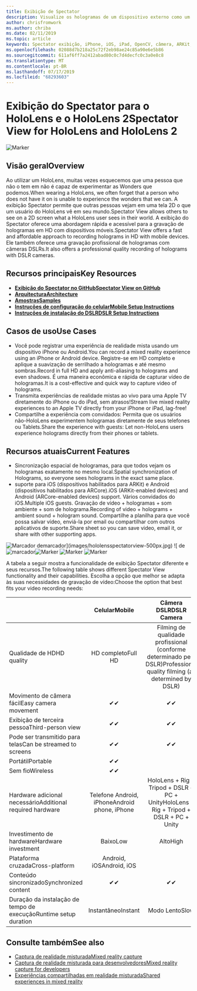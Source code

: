 ```yaml
---
title: Exibição de Spectator
description: Visualize os hologramas de um dispositivo externo como um meio de demonstrar uma experiência de realidade misturada em uma exibição externa ou um vídeo de gravação de uma experiência de realidade mista.
author: chrisfromwork
ms.author: chriba
ms.date: 02/11/2019
ms.topic: article
keywords: Spectator exibição, iPhone, iOS, iPad, OpenCV, câmera, ARKit, HoloLens, realidade misturada, MixedRealityToolkit, demonstração, registro
ms.openlocfilehash: 02088d7b218a25c72f2eb98ae24c85a90e6e5b86
ms.sourcegitcommit: 611af6ff7a2412abad80c0c7d4decfc0c3a0e8c8
ms.translationtype: MT
ms.contentlocale: pt-BR
ms.lasthandoff: 07/17/2019
ms.locfileid: "68293603"
---
```

# <a name="spectator-view-for-hololens-and-hololens-2"></a><span data-ttu-id="f3b9b-104">Exibição do Spectator para o HoloLens e o HoloLens 2</span><span class="sxs-lookup"><span data-stu-id="f3b9b-104">Spectator View for HoloLens and HoloLens 2</span></span>

![Marker](images/SpecViewPhoneHero.jpg)

## <a name="overview"></a><span data-ttu-id="f3b9b-106">Visão geral</span><span class="sxs-lookup"><span data-stu-id="f3b9b-106">Overview</span></span>

<span data-ttu-id="f3b9b-107">Ao utilizar um HoloLens, muitas vezes esquecemos que uma pessoa que não o tem em não é capaz de experimentar as Wonders que podemos.</span><span class="sxs-lookup"><span data-stu-id="f3b9b-107">When wearing a HoloLens, we often forget that a person who does not have it on is unable to experience the wonders that we can.</span></span> <span data-ttu-id="f3b9b-108">A exibição Spectator permite que outras pessoas vejam em uma tela 2D o que um usuário do HoloLens vê em seu mundo.</span><span class="sxs-lookup"><span data-stu-id="f3b9b-108">Spectator View allows others to see on a 2D screen what a HoloLens user sees in their world.</span></span>
<span data-ttu-id="f3b9b-109">A exibição do Spectator oferece uma abordagem rápida e acessível para a gravação de hologramas em HD com dispositivos móveis.</span><span class="sxs-lookup"><span data-stu-id="f3b9b-109">Spectator View offers a fast and affordable approach to recording holograms in HD with mobile devices.</span></span> <span data-ttu-id="f3b9b-110">Ele também oferece uma gravação profissional de hologramas com câmeras DSLRs.</span><span class="sxs-lookup"><span data-stu-id="f3b9b-110">It also offers a professional quality recording of holograms with DSLR cameras.</span></span>

## <a name="key-resources"></a><span data-ttu-id="f3b9b-111">Recursos principais</span><span class="sxs-lookup"><span data-stu-id="f3b9b-111">Key Resources</span></span>

* [<span data-ttu-id="f3b9b-112">**Exibição do Spectator no GitHub**</span><span class="sxs-lookup"><span data-stu-id="f3b9b-112">**Spectator View on GitHub**</span></span>](https://github.com/microsoft/MixedReality-SpectatorView)
* [<span data-ttu-id="f3b9b-113">**Arquitectura**</span><span class="sxs-lookup"><span data-stu-id="f3b9b-113">**Architecture**</span></span>](https://github.com/microsoft/MixedReality-SpectatorView/blob/master/doc/SpectatorView.Architecture.md)
* [<span data-ttu-id="f3b9b-114">**Amostras**</span><span class="sxs-lookup"><span data-stu-id="f3b9b-114">**Samples**</span></span>](https://github.com/microsoft/MixedReality-SpectatorView/tree/master/samples)
* [<span data-ttu-id="f3b9b-115">**Instruções de configuração do celular**</span><span class="sxs-lookup"><span data-stu-id="f3b9b-115">**Mobile Setup Instructions**</span></span>](https://github.com/microsoft/MixedReality-SpectatorView/blob/master/doc/SpectatorView.Setup.md)
* [<span data-ttu-id="f3b9b-116">**Instruções de instalação do DSLR**</span><span class="sxs-lookup"><span data-stu-id="f3b9b-116">**DSLR Setup Instructions**</span></span>](https://github.com/microsoft/MixedReality-SpectatorView/blob/master/doc/SpectatorView.Setup.DSLR.md)

## <a name="use-cases"></a><span data-ttu-id="f3b9b-117">Casos de uso</span><span class="sxs-lookup"><span data-stu-id="f3b9b-117">Use Cases</span></span>
* <span data-ttu-id="f3b9b-118">Você pode registrar uma experiência de realidade mista usando um dispositivo iPhone ou Android.</span><span class="sxs-lookup"><span data-stu-id="f3b9b-118">You can record a mixed reality experience using an iPhone or Android device.</span></span> <span data-ttu-id="f3b9b-119">Registre-se em HD completo e aplique a suavização de serrilhado a hologramas e até mesmo sombras.</span><span class="sxs-lookup"><span data-stu-id="f3b9b-119">Record in full HD and apply anti-aliasing to holograms and even shadows.</span></span> <span data-ttu-id="f3b9b-120">É uma maneira econômica e rápida de capturar vídeo de hologramas.</span><span class="sxs-lookup"><span data-stu-id="f3b9b-120">It is a cost-effective and quick way to capture video of holograms.</span></span>
* <span data-ttu-id="f3b9b-121">Transmita experiências de realidade mistas ao vivo para uma Apple TV diretamente do iPhone ou do iPad, sem atrasos!</span><span class="sxs-lookup"><span data-stu-id="f3b9b-121">Stream live mixed reality experiences to an Apple TV directly from your iPhone or iPad, lag-free!</span></span>
* <span data-ttu-id="f3b9b-122">Compartilhe a experiência com convidados: Permita que os usuários não-HoloLens experimentem hologramas diretamente de seus telefones ou Tablets.</span><span class="sxs-lookup"><span data-stu-id="f3b9b-122">Share the experience with guests: Let non-HoloLens users experience holograms directly from their phones or tablets.</span></span>

## <a name="current-features"></a><span data-ttu-id="f3b9b-123">Recursos atuais</span><span class="sxs-lookup"><span data-stu-id="f3b9b-123">Current Features</span></span>

* <span data-ttu-id="f3b9b-124">Sincronização espacial de hologramas, para que todos vejam os hologramas exatamente no mesmo local.</span><span class="sxs-lookup"><span data-stu-id="f3b9b-124">Spatial synchronization of Holograms, so everyone sees holograms in the exact same place.</span></span>
* <span data-ttu-id="f3b9b-125">suporte para iOS (dispositivos habilitados para ARKit) e Android (dispositivos habilitados para ARCore).</span><span class="sxs-lookup"><span data-stu-id="f3b9b-125">iOS (ARKit-enabled devices) and Android (ARCore-enabled devices) support.</span></span>
<span data-ttu-id="f3b9b-126">Vários convidados do iOS.</span><span class="sxs-lookup"><span data-stu-id="f3b9b-126">Multiple iOS guests.</span></span>
<span data-ttu-id="f3b9b-127">Gravação de vídeo + hologramas + som ambiente + som de holograma.</span><span class="sxs-lookup"><span data-stu-id="f3b9b-127">Recording of video + holograms + ambient sound + hologram sound.</span></span>
<span data-ttu-id="f3b9b-128">Compartilhe a planilha para que você possa salvar vídeo, enviá-la por email ou compartilhar com outros aplicativos de suporte.</span><span class="sxs-lookup"><span data-stu-id="f3b9b-128">Share sheet so you can save video, email it, or share with other supporting apps.</span></span>

<span data-ttu-id="f3b9b-129">![Marcador](images/SpecViewPhoneDemo.jpg)
demarcador](images/hololensspectatorview-500px.jpg) ![ de![marcador](images/spectatorview-300px.png)</span><span class="sxs-lookup"><span data-stu-id="f3b9b-129">![Marker](images/SpecViewPhoneDemo.jpg)
![Marker](images/hololensspectatorview-500px.jpg) ![Marker](images/spectatorview-300px.png)</span></span>

<span data-ttu-id="f3b9b-130">A tabela a seguir mostra a funcionalidade de exibição Spectator diferente e seus recursos.</span><span class="sxs-lookup"><span data-stu-id="f3b9b-130">The following table shows different Spectator View functionality and their capabilities.</span></span> <span data-ttu-id="f3b9b-131">Escolha a opção que melhor se adapta às suas necessidades de gravação de vídeo:</span><span class="sxs-lookup"><span data-stu-id="f3b9b-131">Choose the option that best fits your video recording needs:</span></span>

|                                      | <span data-ttu-id="f3b9b-132">Celular</span><span class="sxs-lookup"><span data-stu-id="f3b9b-132">Mobile</span></span>                  |                    <span data-ttu-id="f3b9b-133">Câmera DSLR</span><span class="sxs-lookup"><span data-stu-id="f3b9b-133">DSLR Camera</span></span>              |
|--------------------------------------|:-----------------------:|:-------------------------------------------:|
| <span data-ttu-id="f3b9b-134">Qualidade de HD</span><span class="sxs-lookup"><span data-stu-id="f3b9b-134">HD quality</span></span>                           |         <span data-ttu-id="f3b9b-135">HD completo</span><span class="sxs-lookup"><span data-stu-id="f3b9b-135">Full HD</span></span>         |        <span data-ttu-id="f3b9b-136">Filming de qualidade profissional (conforme determinado pelo DSLR)</span><span class="sxs-lookup"><span data-stu-id="f3b9b-136">Professional quality filming (as determined by DSLR)</span></span>      |
| <span data-ttu-id="f3b9b-137">Movimento de câmera fácil</span><span class="sxs-lookup"><span data-stu-id="f3b9b-137">Easy camera movement</span></span>                 |            <span data-ttu-id="f3b9b-138">✔</span><span class="sxs-lookup"><span data-stu-id="f3b9b-138">✔</span></span>            |                      <span data-ttu-id="f3b9b-139">✔</span><span class="sxs-lookup"><span data-stu-id="f3b9b-139">✔</span></span>                      |
| <span data-ttu-id="f3b9b-140">Exibição de terceira pessoa</span><span class="sxs-lookup"><span data-stu-id="f3b9b-140">Third-person view</span></span>                    |            <span data-ttu-id="f3b9b-141">✔</span><span class="sxs-lookup"><span data-stu-id="f3b9b-141">✔</span></span>            |                      <span data-ttu-id="f3b9b-142">✔</span><span class="sxs-lookup"><span data-stu-id="f3b9b-142">✔</span></span>                      |
| <span data-ttu-id="f3b9b-143">Pode ser transmitido para telas</span><span class="sxs-lookup"><span data-stu-id="f3b9b-143">Can be streamed to screens</span></span>           |            <span data-ttu-id="f3b9b-144">✔</span><span class="sxs-lookup"><span data-stu-id="f3b9b-144">✔</span></span>            |                      <span data-ttu-id="f3b9b-145">✔</span><span class="sxs-lookup"><span data-stu-id="f3b9b-145">✔</span></span>                      |
| <span data-ttu-id="f3b9b-146">Portátil</span><span class="sxs-lookup"><span data-stu-id="f3b9b-146">Portable</span></span>                             |            <span data-ttu-id="f3b9b-147">✔</span><span class="sxs-lookup"><span data-stu-id="f3b9b-147">✔</span></span>            |                                             |
| <span data-ttu-id="f3b9b-148">Sem fio</span><span class="sxs-lookup"><span data-stu-id="f3b9b-148">Wireless</span></span>                             |            <span data-ttu-id="f3b9b-149">✔</span><span class="sxs-lookup"><span data-stu-id="f3b9b-149">✔</span></span>            |                                             |
| <span data-ttu-id="f3b9b-150">Hardware adicional necessário</span><span class="sxs-lookup"><span data-stu-id="f3b9b-150">Additional required hardware</span></span>         |     <span data-ttu-id="f3b9b-151">Telefone Android, iPhone</span><span class="sxs-lookup"><span data-stu-id="f3b9b-151">Android phone, iPhone</span></span>    | <span data-ttu-id="f3b9b-152">HoloLens + Rig + Tripod + DSLR + PC + Unity</span><span class="sxs-lookup"><span data-stu-id="f3b9b-152">HoloLens + Rig + Tripod + DSLR + PC + Unity</span></span> |
| <span data-ttu-id="f3b9b-153">Investimento de hardware</span><span class="sxs-lookup"><span data-stu-id="f3b9b-153">Hardware investment</span></span>                  |           <span data-ttu-id="f3b9b-154">Baixo</span><span class="sxs-lookup"><span data-stu-id="f3b9b-154">Low</span></span>            |                     <span data-ttu-id="f3b9b-155">Alto</span><span class="sxs-lookup"><span data-stu-id="f3b9b-155">High</span></span>                    |
| <span data-ttu-id="f3b9b-156">Plataforma cruzada</span><span class="sxs-lookup"><span data-stu-id="f3b9b-156">Cross-platform</span></span>                       |           <span data-ttu-id="f3b9b-157">Android, iOS</span><span class="sxs-lookup"><span data-stu-id="f3b9b-157">Android, iOS</span></span>   |                                             |
| <span data-ttu-id="f3b9b-158">Conteúdo sincronizado</span><span class="sxs-lookup"><span data-stu-id="f3b9b-158">Synchronized content</span></span>                 |            <span data-ttu-id="f3b9b-159">✔</span><span class="sxs-lookup"><span data-stu-id="f3b9b-159">✔</span></span>            |                      <span data-ttu-id="f3b9b-160">✔</span><span class="sxs-lookup"><span data-stu-id="f3b9b-160">✔</span></span>                      |
| <span data-ttu-id="f3b9b-161">Duração da instalação de tempo de execução</span><span class="sxs-lookup"><span data-stu-id="f3b9b-161">Runtime setup duration</span></span>               |         <span data-ttu-id="f3b9b-162">Instantâneo</span><span class="sxs-lookup"><span data-stu-id="f3b9b-162">Instant</span></span>          |                     <span data-ttu-id="f3b9b-163">Modo Lento</span><span class="sxs-lookup"><span data-stu-id="f3b9b-163">Slow</span></span>                    |
## <a name="see-also"></a><span data-ttu-id="f3b9b-164">Consulte também</span><span class="sxs-lookup"><span data-stu-id="f3b9b-164">See also</span></span>

* [<span data-ttu-id="f3b9b-165">Captura de realidade misturada</span><span class="sxs-lookup"><span data-stu-id="f3b9b-165">Mixed reality capture</span></span>](mixed-reality-capture.md) 
* [<span data-ttu-id="f3b9b-166">Captura de realidade misturada para desenvolvedores</span><span class="sxs-lookup"><span data-stu-id="f3b9b-166">Mixed reality capture for developers</span></span>](mixed-reality-capture-for-developers.md)
* [<span data-ttu-id="f3b9b-167">Experiências compartilhadas em realidade misturada</span><span class="sxs-lookup"><span data-stu-id="f3b9b-167">Shared experiences in mixed reality</span></span>](shared-experiences-in-mixed-reality.md)
